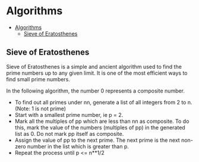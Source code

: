 # Algorithms

- [Algorithms](#algorithms)
  - [Sieve of Eratosthenes](#sieve-of-eratosthenes)

## Sieve of Eratosthenes

Sieve of Eratosthenes is a simple and ancient algorithm used to find the prime numbers up to any given limit. It is one of the most efficient ways to find small prime numbers.

In the following algorithm, the number 0 represents a composite number.

- To find out all primes under nn, generate a list of all integers from 2 to n. (Note: 1 is not prime)
- Start with a smallest prime number, ie p = 2.
- Mark all the multiples of pp which are less than nn as composite. To do this, mark the value of the numbers (multiples of pp) in the generated list as 0. Do not mark pp itself as composite.
- Assign the value of pp to the next prime. The next prime is the next non-zero number in the list which is greater than p.
- Repeat the process until p <= n**1/2